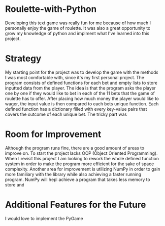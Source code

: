 # Roulette-with-Python

Developing this text game was really fun for me because of how much I personally enjoy the game of roulette. It was also a great opportunity to grow my knowledge of python and implment what I've learned into this project. 

# Strategy
My starting point for the project was to develop the game with the methods I was most comfortable with, since it's my first personal project. The program consists of defined functions for each bet and empty lists to store inputted data from the player. The idea is that the program asks the player one by one if they would like to bet in each of the 11 bets that the game of roulette has to offer. After placing how much money the player would like to wager, the input value is then compared to each bets unique function. Each defined function has a dictionary filled with every key-value pairs that covers the outcome of each unique bet. The tricky part was 

# Room for Improvement 
Although the program runs fine, there are a good amount of areas to improve on. 
To start the project lacks OOP (Object Oriented Programming). When I revisit this project I am looking to rework the whole defined function system in order to make the program more efficient for the sake of space complexity. 
Another area for improvement is utilizing NumPy in order to gain more familiary with the library while also achieving a faster running program. NumPy will hepl achieve a program that takes less memory to store and 

# Additional Features for the Future
I would love to implement the PyGame 
